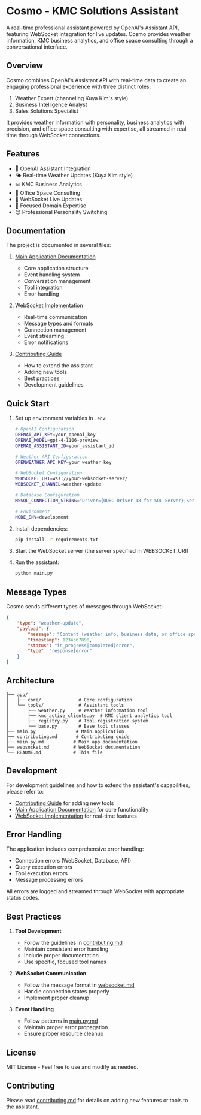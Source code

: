 # Cosmo - KMC Solutions Assistant

A real-time professional assistant powered by OpenAI's Assistant API, featuring WebSocket integration for live updates. Cosmo provides weather information, KMC business analytics, and office space consulting through a conversational interface.

## Overview

Cosmo combines OpenAI's Assistant API with real-time data to create an engaging professional experience with three distinct roles:
1. Weather Expert (channeling Kuya Kim's style)
2. Business Intelligence Analyst
3. Sales Solutions Specialist

It provides weather information with personality, business analytics with precision, and office space consulting with expertise, all streamed in real-time through WebSocket connections.

## Features

- 🤖 OpenAI Assistant Integration
- 🌤️ Real-time Weather Updates (Kuya Kim style)
- 📊 KMC Business Analytics
- 🏢 Office Space Consulting
- 📡 WebSocket Live Updates
- 🎯 Focused Domain Expertise
- 😊 Professional Personality Switching

## Documentation

The project is documented in several files:

1. [Main Application Documentation](main.py.md)
   - Core application structure
   - Event handling system
   - Conversation management
   - Tool integration
   - Error handling

2. [WebSocket Implementation](websocket.md)
   - Real-time communication
   - Message types and formats
   - Connection management
   - Event streaming
   - Error notifications

3. [Contributing Guide](contributing.md)
   - How to extend the assistant
   - Adding new tools
   - Best practices
   - Development guidelines

## Quick Start

1. Set up environment variables in `.env`:
   ```bash
   # OpenAI Configuration
   OPENAI_API_KEY=your_openai_key
   OPENAI_MODEL=gpt-4-1106-preview
   OPENAI_ASSISTANT_ID=your_assistant_id

   # Weather API Configuration
   OPENWEATHER_API_KEY=your_weather_key

   # WebSocket Configuration
   WEBSOCKET_URI=wss://your-websocket-server/
   WEBSOCKET_CHANNEL=weather-update

   # Database Configuration
   MSSQL_CONNECTION_STRING="Driver={ODBC Driver 18 for SQL Server};Server=your_server;Database=your_db;UID=your_username;PWD=your_password;TrustServerCertificate=yes;"

   # Environment
   NODE_ENV=development
   ```

2. Install dependencies:
   ```bash
   pip install -r requirements.txt
   ```

3. Start the WebSocket server (the server specified in WEBSOCKET_URI)

4. Run the assistant:
   ```bash
   python main.py
   ```

## Message Types

Cosmo sends different types of messages through WebSocket:

```json
{
    "type": "weather-update",
    "payload": {
        "message": "Content (weather info, business data, or office space details)",
        "timestamp": 1234567890,
        "status": "in_progress|completed|error",
        "type": "response|error"
    }
}
```

## Architecture

```
├── app/
│   ├── core/              # Core configuration
│   └── tools/             # Assistant tools
│       ├── weather.py     # Weather information tool
│       ├── kmc_active_clients.py  # KMC client analytics tool
│       ├── registry.py    # Tool registration system
│       └── base.py        # Base tool classes
├── main.py               # Main application
├── contributing.md       # Contributing guide
├── main.py.md           # Main app documentation
├── websocket.md         # WebSocket documentation
└── README.md            # This file
```

## Development

For development guidelines and how to extend the assistant's capabilities, please refer to:
- [Contributing Guide](contributing.md) for adding new tools
- [Main Application Documentation](main.py.md) for core functionality
- [WebSocket Implementation](websocket.md) for real-time features

## Error Handling

The application includes comprehensive error handling:
- Connection errors (WebSocket, Database, API)
- Query execution errors
- Tool execution errors
- Message processing errors

All errors are logged and streamed through WebSocket with appropriate status codes.

## Best Practices

1. **Tool Development**
   - Follow the guidelines in [contributing.md](contributing.md)
   - Maintain consistent error handling
   - Include proper documentation
   - Use specific, focused tool names

2. **WebSocket Communication**
   - Follow the message format in [websocket.md](websocket.md)
   - Handle connection states properly
   - Implement proper cleanup

3. **Event Handling**
   - Follow patterns in [main.py.md](main.py.md)
   - Maintain proper error propagation
   - Ensure proper resource cleanup

## License

MIT License - Feel free to use and modify as needed.

## Contributing

Please read [contributing.md](contributing.md) for details on adding new features or tools to the assistant. 